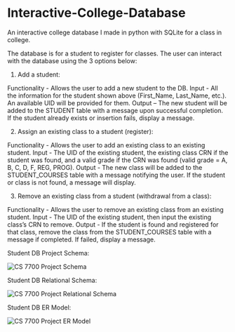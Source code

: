 # Interactive-College-Database
An interactive college database I made in python with SQLite for a class in college.

The database is for a student to register for classes. The user can interact with the database using the 3 options below:

1.	Add a student:

  Functionality - Allows the user to add a new student to the DB.
  Input - All the information for the student shown above (First_Name, Last_Name, etc.). An available UID will be provided for them.
  Output – The new student will be added to the STUDENT table with a message upon successful completion. If the student already exists or insertion fails,    display a message.

2.	Assign an existing class to a student (register):

  Functionality - Allows the user to add an existing class to an existing student. 
  Input - The UID of the existing student, the existing class CRN if the student was found, and a valid grade if the CRN was found (valid grade = A, B, C, D, F, REG, PROG). 
  Output - The new class will be added to the STUDENT_COURSES table with a message notifying the user. If the student or class is not found, a message will display.

3.	Remove an existing class from a student (withdrawal from a class):

  Functionality - Allows the user to remove an existing class from an existing student. 
  Input - The UID of the existing student, then input the existing class’s CRN to remove.
  Output - If the student is found and registered for that class, remove the class from the STUDENT_COURSES table with a message if completed. If failed, display a message.



Student DB Project Schema:

![CS 7700 Project Schema](https://user-images.githubusercontent.com/98552891/182987221-6a68d6ee-e98b-47ed-996e-83fe959198bc.jpg)


Student DB Relational Schema:

![CS 7700 Project Relational Schema](https://user-images.githubusercontent.com/98552891/182987256-2382870d-276f-4625-aebd-206857e7a55e.jpg)


Student DB ER Model:

![CS 7700 Project ER Model](https://user-images.githubusercontent.com/98552891/182987167-de75c53e-3339-4b6c-a8ac-7eb84bd6c892.jpg)

